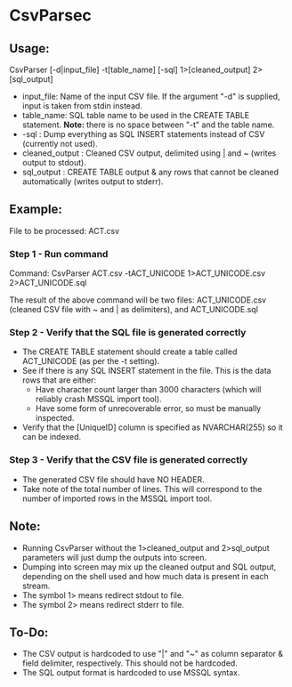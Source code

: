 # CsvParsec

Usage: 
------
CsvParser [-d|input_file] -t[table_name] [-sql] 1>[cleaned_output] 2>[sql_output]

* input_file: Name of the input CSV file. If the argument "-d" is supplied, input is taken from stdin instead.
* table_name: SQL table name to be used in the CREATE TABLE statement. **Note:** there is no space between "-t" and the table name.
* -sql      : Dump everything as SQL INSERT statements instead of CSV (currently not used).
* cleaned_output : Cleaned CSV output, delimited using | and ~ (writes output to stdout).
* sql_output     : CREATE TABLE output & any rows that cannot be cleaned automatically (writes output to stderr).


Example:
--------
File to be processed: ACT.csv

### Step 1 - Run command
Command: CsvParser ACT.csv -tACT_UNICODE 1>ACT_UNICODE.csv 2>ACT_UNICODE.sql

The result of the above command will be two files: ACT_UNICODE.csv (cleaned CSV file with ~ and | as delimiters), and ACT_UNICODE.sql

### Step 2 - Verify that the SQL file is generated correctly
- The CREATE TABLE statement should create a table called ACT_UNICODE (as per the -t setting).
- See if there is any SQL INSERT statement in the file. This is the data rows that are either:
    - Have character count larger than 3000 characters (which will reliably crash MSSQL import tool).
    - Have some form of unrecoverable error, so must be manually inspected.
- Verify that the [UniqueID] column is specified as NVARCHAR(255) so it can be indexed.

### Step 3 - Verify that the CSV file is generated correctly
- The generated CSV file should have NO HEADER.
- Take note of the total number of lines. This will correspond to the number of imported rows in the MSSQL import tool.


Note:
-----
- Running CsvParser without the 1>cleaned_output and 2>sql_output parameters will just dump the outputs into screen.
- Dumping into screen may mix up the cleaned output and SQL output, depending on the shell used and how much data is present in each stream.
- The symbol 1> means redirect stdout to file.
- The symbol 2> means redirect stderr to file.


To-Do:
------
- The CSV output is hardcoded to use "|" and "~" as column separator & field delimiter, respectively. This should not be hardcoded.
- The SQL output format is hardcoded to use MSSQL syntax.

